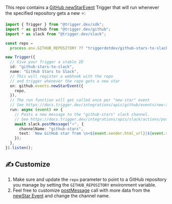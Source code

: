 This repo contains a [GitHub newStarEvent](https://docs.trigger.dev/integrations/apis/github/events/new-star) Trigger that will run whenever the specified repository gets a new ⭐️:

```ts
import { Trigger } from "@trigger.dev/sdk";
import * as github from "@trigger.dev/github";
import * as slack from "@trigger.dev/slack";

const repo =
  process.env.GITHUB_REPOSITORY ?? "triggerdotdev/github-stars-to-slack";

new Trigger({
  // Give your Trigger a stable ID
  id: "github-stars-to-slack",
  name: "GitHub Stars to Slack",
  // This will register a webhook with the repo
  // and trigger whenever the repo gets a new star
  on: github.events.newStarEvent({
    repo,
  }),
  // The run function will get called once per "new star" event
  // See https://docs.trigger.dev/integrations/apis/github/events/new-star
  run: async (event) => {
    // Posts a new message to the "github-stars" slack channel.
    // See https://docs.trigger.dev/integrations/apis/slack/actions/post-message
    await slack.postMessage("⭐️", {
      channelName: "github-stars",
      text: `New GitHub star from \n<${event.sender.html_url}|${event.sender.login}>. You now have ${event.repository.stargazers_count} stars!`,
    });
  },
}).listen();
```

## ✍️ Customize

1. Make sure and update the `repo` parameter to point to a GitHub repository you manage by setting the `GITHUB_REPOSITORY` environment variable.
2. Feel free to customize [postMessage](https://docs.trigger.dev/integrations/apis/slack/actions/post-message) call with more data from the [newStar Event](https://docs.trigger.dev/integrations/apis/github/events/new-star#event) and change the channel name.
